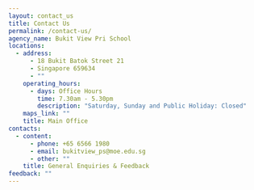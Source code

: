 ```yaml
---
layout: contact_us
title: Contact Us
permalink: /contact-us/
agency_name: Bukit View Pri School
locations:
  - address:
      - 18 Bukit Batok Street 21
      - Singapore 659634
      - ""
    operating_hours:
      - days: Office Hours
        time: 7.30am - 5.30pm
        description: "Saturday, Sunday and Public Holiday: Closed"
    maps_link: ""
    title: Main Office
contacts:
  - content:
      - phone: +65 6566 1980
      - email: bukitview_ps@moe.edu.sg
      - other: ""
    title: General Enquiries & Feedback
feedback: ""
---
```

